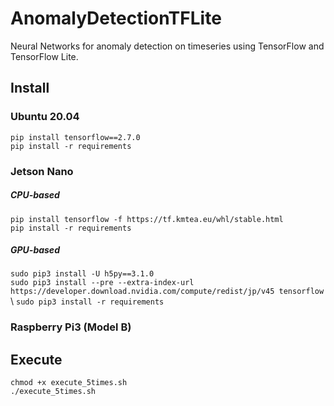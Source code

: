 # AnomalyDetectionTFLite
Neural Networks for anomaly detection on timeseries using TensorFlow and TensorFlow Lite.

## Install

### Ubuntu 20.04
`pip install tensorflow==2.7.0` \
`pip install -r requirements`

### Jetson Nano

##### CPU-based
`pip install tensorflow -f https://tf.kmtea.eu/whl/stable.html` \
`pip install -r requirements`

##### GPU-based
`sudo pip3 install -U h5py==3.1.0` \
`sudo pip3 install --pre --extra-index-url https://developer.download.nvidia.com/compute/redist/jp/v45 tensorflow` \ 
`sudo pip3 install -r requirements`


### Raspberry Pi3 (Model B)


## Execute
`chmod +x execute_5times.sh` \
`./execute_5times.sh`
